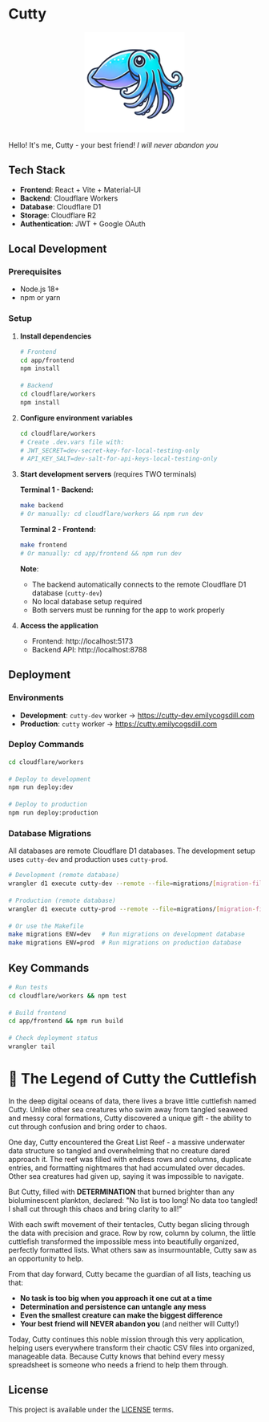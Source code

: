 # Cutty

<div align="center">
  <img src="app/frontend/src/assets/cutty_logo.png" alt="Cutty the Cuttlefish" width="200">
</div>

Hello! It's me, Cutty - your best friend! _I will never abandon you_

## Tech Stack

- **Frontend**: React + Vite + Material-UI
- **Backend**: Cloudflare Workers
- **Database**: Cloudflare D1
- **Storage**: Cloudflare R2
- **Authentication**: JWT + Google OAuth

## Local Development

### Prerequisites
- Node.js 18+
- npm or yarn

### Setup

1. **Install dependencies**
   ```bash
   # Frontend
   cd app/frontend
   npm install

   # Backend
   cd cloudflare/workers
   npm install
   ```

2. **Configure environment variables**
   ```bash
   cd cloudflare/workers
   # Create .dev.vars file with:
   # JWT_SECRET=dev-secret-key-for-local-testing-only
   # API_KEY_SALT=dev-salt-for-api-keys-local-testing-only
   ```

3. **Start development servers** (requires TWO terminals)
   
   **Terminal 1 - Backend:**
   ```bash
   make backend
   # Or manually: cd cloudflare/workers && npm run dev
   ```
   
   **Terminal 2 - Frontend:**
   ```bash
   make frontend
   # Or manually: cd app/frontend && npm run dev
   ```

   **Note**: 
   - The backend automatically connects to the remote Cloudflare D1 database (`cutty-dev`)
   - No local database setup required
   - Both servers must be running for the app to work properly

4. **Access the application**
   - Frontend: http://localhost:5173
   - Backend API: http://localhost:8788

## Deployment

### Environments

- **Development**: `cutty-dev` worker → https://cutty-dev.emilycogsdill.com
- **Production**: `cutty` worker → https://cutty.emilycogsdill.com

### Deploy Commands

```bash
cd cloudflare/workers

# Deploy to development
npm run deploy:dev

# Deploy to production
npm run deploy:production
```

### Database Migrations

All databases are remote Cloudflare D1 databases. The development setup uses `cutty-dev` and production uses `cutty-prod`.

```bash
# Development (remote database)
wrangler d1 execute cutty-dev --remote --file=migrations/[migration-file].sql

# Production (remote database)
wrangler d1 execute cutty-prod --remote --file=migrations/[migration-file].sql

# Or use the Makefile
make migrations ENV=dev   # Run migrations on development database
make migrations ENV=prod  # Run migrations on production database
```

## Key Commands

```bash
# Run tests
cd cloudflare/workers && npm test

# Build frontend
cd app/frontend && npm run build

# Check deployment status
wrangler tail
```

# 🦑 The Legend of Cutty the Cuttlefish

In the deep digital oceans of data, there lives a brave little cuttlefish named Cutty. Unlike other sea creatures who swim away from tangled seaweed and messy coral formations, Cutty discovered a unique gift - the ability to cut through confusion and bring order to chaos.

One day, Cutty encountered the Great List Reef - a massive underwater data structure so tangled and overwhelming that no creature dared approach it. The reef was filled with endless rows and columns, duplicate entries, and formatting nightmares that had accumulated over decades. Other sea creatures had given up, saying it was impossible to navigate.

But Cutty, filled with **DETERMINATION** that burned brighter than any bioluminescent plankton, declared: "No list is too long! No data too tangled! I shall cut through this chaos and bring clarity to all!"

With each swift movement of their tentacles, Cutty began slicing through the data with precision and grace. Row by row, column by column, the little cuttlefish transformed the impossible mess into beautifully organized, perfectly formatted lists. What others saw as insurmountable, Cutty saw as an opportunity to help.

From that day forward, Cutty became the guardian of all lists, teaching us that:
- **No task is too big when you approach it one cut at a time**
- **Determination and persistence can untangle any mess**
- **Even the smallest creature can make the biggest difference**
- **Your best friend will NEVER abandon you** (and neither will Cutty!)

Today, Cutty continues this noble mission through this very application, helping users everywhere transform their chaotic CSV files into organized, manageable data. Because Cutty knows that behind every messy spreadsheet is someone who needs a friend to help them through.

## License

This project is available under the [LICENSE](LICENSE) terms.